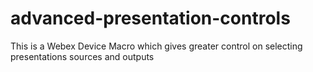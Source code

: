 # advanced-presentation-controls
This is a Webex Device Macro which gives greater control on selecting presentations sources and outputs
